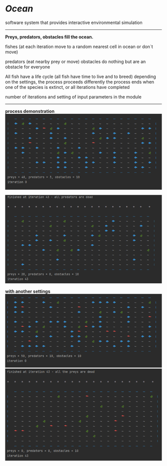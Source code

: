 # _Ocean_
software system that provides interactive environmental simulation
***
__Preys, predators, obstacles fill the ocean.__

fishes (at each iteration move to a random nearest cell in ocean or don`t move)

predators (eat nearby prey or move)
obstacles do nothing but are an obstacle for everyone

All fish have a life cycle (all fish have time to live and to breed)
depending on the settings, the process proceeds differently
the process ends when one of the species is extinct, or all iterations have completed

number of iterations and setting of input parameters in the module
***
__process demonstration__ 
![image](screen/start_process.png)

![image](screen/finish.png)


__with another settings__
![image](screen/start_preys_50_prdator_10.png)
![image](screen/finish_all_prey_dead.png)

